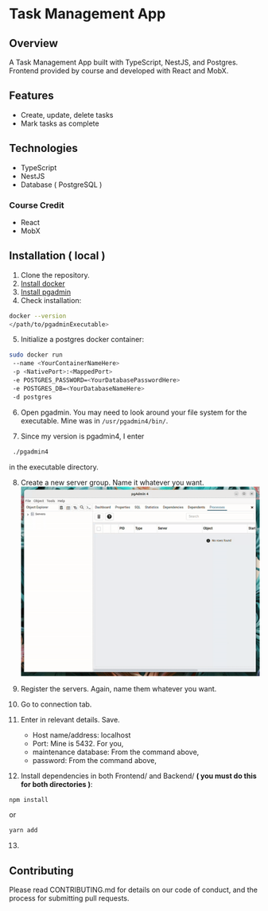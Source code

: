 # Task Management App

## Overview

A Task Management App built with TypeScript, NestJS, and Postgres.
Frontend provided by course and developed with React and MobX.

## Features

- Create, update, delete tasks
- Mark tasks as complete

## Technologies

- TypeScript
- NestJS
- Database ( PostgreSQL )

### Course Credit
   - React
   - MobX

## Installation ( local )

1. Clone the repository.
2. [Install docker](https://docs.docker.com/get-docker/)
3. [Install pgadmin](https://www.pgadmin.org/download/)
4. Check installation:
  
```bash
docker --version
</path/to/pgadminExecutable>
```

5. Initialize a postgres docker container:

```bash
sudo docker run
 --name <YourContainerNameHere>
 -p <NativePort>:<MappedPort>
 -e POSTGRES_PASSWORD=<YourDatabasePasswordHere>
 -e POSTGRES_DB=<YourDatabaseNameHere>
 -d postgres
```

6. Open pgadmin. You may need to look around your file system for the executable.
Mine was in `/usr/pgadmin4/bin/`.

7. Since my version is pgadmin4, I enter

```bash
 ./pgadmin4
```
in the executable directory.


8. Create a new server group. Name it whatever you want.
![Creation](https://github.com/RyanLilleyman/taskManager/blob/main/readmeResources/creation.gif)
9. Register the servers. Again, name them whatever you want.
10. Go to connection tab.
11. Enter in relevant details. Save.
    - Host name/address: localhost
    - Port: Mine is 5432. For you, <NativePort>
    - maintenance database: From the command above, <YourDatabaseName>
    - password: From the command above, <YourDatabasePassword>

12. Install dependencies in both Frontend/ and Backend/ **( you must do this for both directories )**:
   
```bash
npm install
```

or

```bash
yarn add
```
13. 









## Contributing

Please read CONTRIBUTING.md for details on our code of conduct, and the process for submitting pull requests.
